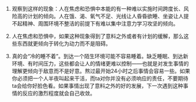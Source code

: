 1. 观察到这样的现象：人在焦虑和恐惧中本能的有一种难以实施时间跨度长、风险高的计划的倾向。人在饿、渴、氧气不足、光线让人昏昏欲睡、坐姿让人提不起精神、周围环境不整洁的前提下有难以集中注意力学习攻坚的倾向。

2. 人在焦虑和恐惧中，如果这种现象得到了意料之外或者有计划的缓解，那么这些东西就更倾向于转化为动力而不是阻碍。

3. 真的会“冷的睡不着”。到达一个陌生环境可能不容易睡着。缺乏睡眠、到达新环境、有时间压力，这些都会让人的情绪更难以控制——也就是对发生事情的理解更倾向于敌意而不是好意。熬过最开始24小时之后事情会容易一些。如果你必须把一个人半夜叫起来干活，而ta对你并没有必须响应的责任，不要期待ta会给你好脸色看。如果事情出现了意料之外的好的发展，下一次遇到这种事情的反应的激烈程度就会自己收敛。